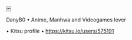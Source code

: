 ￼

DanyB0
• 
Anime, Manhwa and Videogames lover

• 
Kitsu profile
• 
https://kitsu.io/users/575191


